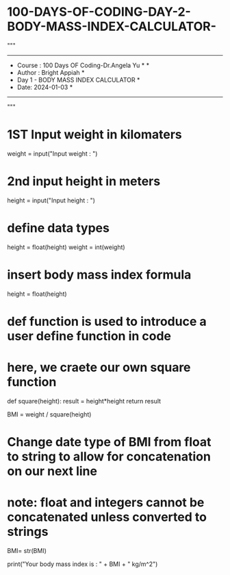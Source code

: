 # 100-DAYS-OF-CODING-DAY-2-BODY-MASS-INDEX-CALCULATOR-
"""
***********************************************
* Course : 100 Days OF Coding-Dr.Angela Yu     *                              *
* Author : Bright  Appiah                      *
* Day 1 - BODY MASS INDEX CALCULATOR                  *
* Date: 2024-01-03                             *
************************************************
"""

# 1ST Input weight in kilomaters
weight = input("Input weight : ")

# 2nd input height in meters
height = input("Input height : ")

# define data types
height = float(height)
weight = int(weight)

# insert body mass index formula
height = float(height)

# def function is used to introduce a user define function in code
# here, we craete our own square function
def square(height):
    result = height*height
    return result

BMI = weight / square(height)

# Change date type of BMI from float to string to allow for concatenation on our next line
# note: float and integers cannot be concatenated unless converted to strings
BMI= str(BMI)

print("Your body mass index is : " + BMI + " kg/m^2")

